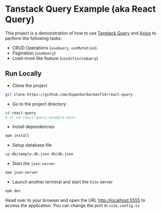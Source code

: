 # Tanstack Query Example (aka React Query)

This project is a demonstration of how to use [Tanstack Query](https://tanstack.com/query/latest/docs/react/overview) and [Axios](https://github.com/axios/axios) to perform the following tasks:

- CRUD Operations (`useQuery`, `useMutation`).
- Pagination (`useQuery`)
- Load-more like feature (`useInfiniteQuery`)

## Run Locally

- Clone the project

```bash
git clone https://github.com/dipankarbarman714/react-query
```

- Go to the project directory:

```bash
cd react-query
# or cd react-query-example-main
```

- Install dependencies

```bash
npm install
```

- Setup database file

```bash
cp db/sample.db.json db/db.json
```

- Start the `json-server`

```bash
npm json-server
```

- Launch another terminal and start the `Vite` server

```bash
npm dev
```

Head over to your browser and open the URL <http://localhost:5555> to access the application. You can change the port in `vite.config.ts`

